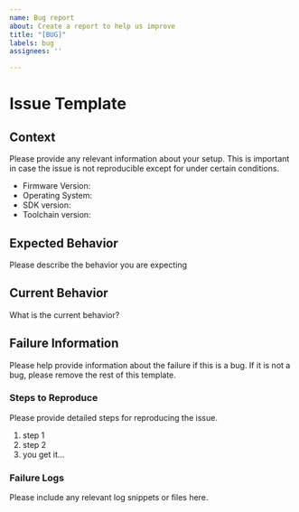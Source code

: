 ```yaml
---
name: Bug report
about: Create a report to help us improve
title: "[BUG]"
labels: bug
assignees: ''

---
```


# Issue Template

## Context

Please provide any relevant information about your setup. This is important in case the issue is not reproducible except for under certain conditions.

* Firmware Version:
* Operating System:
* SDK version:
* Toolchain version:


## Expected Behavior

Please describe the behavior you are expecting

## Current Behavior

What is the current behavior?

## Failure Information

Please help provide information about the failure if this is a bug. If it is not a bug, please remove the rest of this template.

### Steps to Reproduce

Please provide detailed steps for reproducing the issue.

1. step 1
2. step 2
3. you get it...

### Failure Logs

Please include any relevant log snippets or files here.
